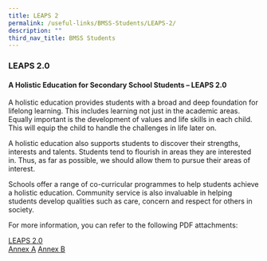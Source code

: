 ```yaml
---
title: LEAPS 2
permalink: /useful-links/BMSS-Students/LEAPS-2/
description: ""
third_nav_title: BMSS Students
---
```

### LEAPS 2.0

####  A Holistic Education for Secondary School Students – LEAPS 2.0 

A holistic education provides students with a broad and deep foundation for lifelong learning. This includes learning not just in the academic areas. Equally important is the development of values and life skills in each child. This will equip the child to handle the challenges in life later on.

A holistic education also supports students to discover their strengths, interests and talents. Students tend to flourish in areas they are interested in. Thus, as far as possible, we should allow them to pursue their areas of interest.

Schools offer a range of co-curricular programmes to help students achieve a holistic education. Community service is also invaluable in helping students develop qualities such as care, concern and respect for others in society.

For more information, you can refer to the following PDF attachments:

[LEAPS 2.0](/files/LEAPS.pdf)  
[Annex A](/files/Annex-A.pdf)
[Annex B](/files/Annex-B.pdf)
